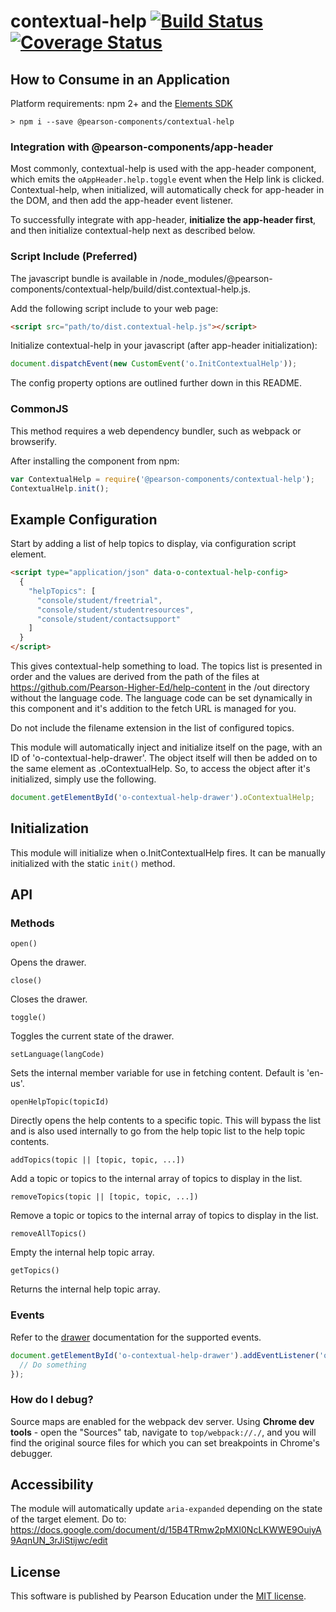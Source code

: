 # contextual-help [![Build Status](https://travis-ci.org/Pearson-Higher-Ed/contextual-help.svg?branch=master)](https://travis-ci.org/Pearson-Higher-Ed/contextual-help) [![Coverage Status](https://coveralls.io/repos/Pearson-Higher-Ed/contextual-help/badge.svg?branch=master&service=github)](https://coveralls.io/github/Pearson-Higher-Ed/contextual-help?branch=master)

## How to Consume in an Application

Platform requirements: npm 2+ and the [Elements SDK](https://www.npmjs.com/package/pearson-elements)

	> npm i --save @pearson-components/contextual-help

### Integration with @pearson-components/app-header

Most commonly, contextual-help is used with the app-header component, which emits the `oAppHeader.help.toggle` event when
 the Help link is clicked. Contextual-help, when initialized, will automatically check for app-header in the DOM, and 
 then add the app-header event listener.

To successfully integrate with app-header, **initialize the app-header first**, and then initialize contextual-help next
as described below.

### Script Include (Preferred)

The javascript bundle is available in /node_modules/@pearson-components/contextual-help/build/dist.contextual-help.js.

Add the following script include to your web page:

```html
<script src="path/to/dist.contextual-help.js"></script>
```

Initialize contextual-help in your javascript (after app-header initialization):

```js
document.dispatchEvent(new CustomEvent('o.InitContextualHelp'));
```
  
The config property options are outlined further down in this README.

### CommonJS

This method requires a web dependency bundler, such as webpack or browserify.

After installing the component from npm:

```js
var ContextualHelp = require('@pearson-components/contextual-help');
ContextualHelp.init();
```

## Example Configuration
Start by adding a list of help topics to display, via configuration script element.

```html
<script type="application/json" data-o-contextual-help-config>
  {
    "helpTopics": [
      "console/student/freetrial",
      "console/student/studentresources",
      "console/student/contactsupport"
    ]
  }
</script>
```

This gives contextual-help something to load.  The topics list is presented in order and the values are derived from the path of the files at https://github.com/Pearson-Higher-Ed/help-content in the /out directory without the language code.  The language code can be set dynamically in this component and it's addition to the fetch URL is managed for you.

Do not include the filename extension in the list of configured topics.

This module will automatically inject and initialize itself on the page, with an ID of 'o-contextual-help-drawer'.  The object itself will then be added on to the same element as .oContextualHelp.  So, to access the object after it's initialized, simply use the following.

```js
document.getElementById('o-contextual-help-drawer').oContextualHelp;
```

## Initialization
This module will initialize when o.InitContextualHelp fires.  It can be manually initialized with the static `init()` method.

## API

### Methods

`open()`

Opens the drawer.

`close()`

Closes the drawer.

`toggle()`

Toggles the current state of the drawer.

`setLanguage(langCode)`

Sets the internal member variable for use in fetching content.  Default is 'en-us'.

`openHelpTopic(topicId)`

Directly opens the help contents to a specific topic.  This will bypass the list and is also used internally to go from the help topic list to the help topic contents.

`addTopics(topic || [topic, topic, ...])`

Add a topic or topics to the internal array of topics to display in the list.

`removeTopics(topic || [topic, topic, ...])`

Remove a topic or topics to the internal array of topics to display in the list.

`removeAllTopics()`

Empty the internal help topic array.

`getTopics()`

Returns the internal help topic array.

### Events

Refer to the [drawer](https://github.com/Pearson-Higher-Ed/drawer) documentation for the supported events.


```js
document.getElementById('o-contextual-help-drawer').addEventListener('oDrawer.open', function (e) {
  // Do something
});
```

### How do I debug?

Source maps are enabled for the webpack dev server. Using **Chrome dev tools** - open the "Sources" tab, navigate to 
`top/webpack://./`, and you will find the original source files for which you can set breakpoints in Chrome's debugger.

## Accessibility

The module will automatically update `aria-expanded` depending on the state of the target element.
Do to: https://docs.google.com/document/d/15B4TRmw2pMXl0NcLKWWE9OuiyA9AqnUN_3rJiStijwc/edit

## License

This software is published by Pearson Education under the [MIT license](LICENSE).
